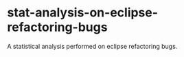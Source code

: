 # stat-analysis-on-eclipse-refactoring-bugs
A statistical analysis performed on eclipse refactoring bugs.
